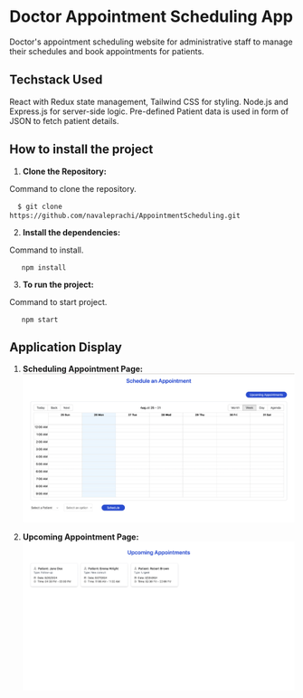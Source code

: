 # Doctor Appointment Scheduling App

Doctor's appointment scheduling website for administrative staff to manage their schedules and book appointments for patients.

## Techstack Used

React with Redux state management, Tailwind CSS for styling.
Node.js and Express.js for server-side logic.
Pre-defined Patient data is used in form of JSON to fetch patient details.

## How to install the project

1. **Clone the Repository:**

Command to clone the repository.

```
  $ git clone https://github.com/navaleprachi/AppointmentScheduling.git
```

2.  **Install the dependencies:**

Command to install.

```
   npm install
```

3.  **To run the project:**

Command to start project.

```
   npm start
```

## Application Display

1. **Scheduling Appointment Page:**
   ![Appointment-Scheduling](<doctor-calender/src/assests/Scheduling Page.png>)

2. **Upcoming Appointment Page:**
   ![Upcoming-Appointments](<doctor-calender/src/assests/Upcoming Page.png>)

